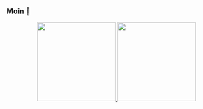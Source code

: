 ###  Moin 👋

<p align="center">
<a href="https://github.com/seonHH">
  <img height="180em" src="https://github-readme-stats-eight-theta.vercel.app/api?username=seonHH&show_icons=true&theme=algolia&include_all_commits=true&count_private=true"/>
  <img height="180em" src="https://github-readme-stats-eight-theta.vercel.app/api/top-langs/?username=seonHH&layout=compact&langs_count=10&theme=algolia"/>
</a>
</p>
